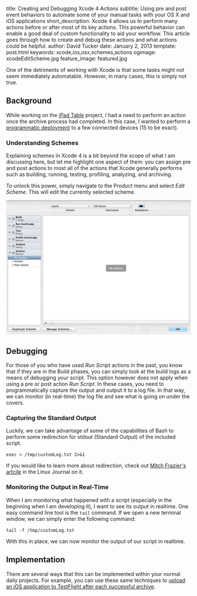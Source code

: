 title: Creating and Debugging Xcode 4 Actions
subtitle: Using pre and post event behaviors to automate some of your manual tasks with your OS X and iOS applications
short_description: Xcode 4 allows us to perform many actions before or after most of its key actions.  This powerful behavior can enable a good deal of custom functionality to aid your workflow.  This article goes through how to create and debug these actions and what actions could be helpful.
author: David Tucker
date: January 2, 2013
template: post.html
keywords: xcode,ios,osx,schemes,actions
ogimage: xcodeEditScheme.jpg
feature_image: featured.jpg

One of the detriments of working with Xcode is that some tasks might not seem immediately automatable.  However, in many cases, this is simply not true.

<span class="more"></span>

## Background

While working on the [iPad Table](http://www.cnn.com) project, I had a need to perform an action once the archive process had completed.  In this case, I wanted to perform a [programmatic deployment](http://www.cnn.com) to a few connected devices (15 to be exact).

### Understanding Schemes

Explaining schemes in Xcode 4 is a bit beyond the scope of what I am discussing here, but let me highlight one aspect of them: you can assign pre and post actions to most all of the actions that Xcode generally performs such as building, running, testing, profiling, analyzing, and archiving.

To unlock this power, simply navigate to the Product menu and select *Edit Scheme*.  This will edit the currently selected scheme.  

![XCode Edit Scheme Dialog](xcodeEditScheme.jpg "XCode Edit Scheme Dialog")

## Debugging

For those of you who have used *Run Script* actions in the past, you know that if they are in the Build phases, you can simply look at the build logs as a means of debugging your script.  This option however does not apply when using a pre or post action *Run Script*.  In these cases, you need to programmatically capture the output and output it to a log file.  In that way, we can monitor (in real-time) the log file and see what is going on under the covers.

### Capturing the Standard Output

Luckily, we can take advantage of some of the capabilities of Bash to perform some redirection for stdout (Standard Output) of the included script.  

	exec > /tmp/customLog.txt 2>&1
    
If you would like to learn more about redirection, check out [Mitch Frazier's artcile](http://www.linuxjournal.com/content/bash-redirections-using-exec) in the Linux Journal on it.

### Monitoring the Output in Real-Time

When I am monitoring what happened with a script (especially in the beginning when I am developing it), I want to see its output in realtime.  One easy command line tool is the `tail` command.  If we open a new terminal window, we can simply enter the following command:

    tail -f /tmp/customLog.txt
    
With this in place, we can now monitor the output of our script in realtime.

## Implementation

There are several ways that this can be implemented within your normal daily projects.  For example, you can use these same techniques to [upload an iOS application to TestFlight after each successful archive](http://developmentseed.org/blog/2011/sep/02/automating-development-uploads-testflight-xcode/). 